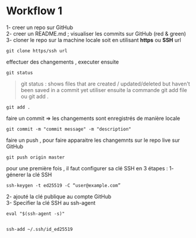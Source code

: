 # Workflow 1

1- creer un repo sur GitHub <br>
2- creer un README.md ; visualiser les commits sur GitHub (red & green)  
3- cloner le repo sur la machine locale soit en utilisant <strong>https</strong> ou <strong>SSH</strong> url   

```
git clone https/ssh url 
```

effectuer des changements , executer ensuite

```
git status
```
>git status : shows files that are created / updated/deleted but haven't been saved in a commit yet
 utiliser ensuite la commande git add file ou git add .
```
git add .
```
faire un commit => les changements sont enregistrés de manière locale
```
git commit -m "commit message" -m "description"
```
faire un push , pour faire apparaitre les changemnts sur le repo live sur GitHub

```
git push origin master 
```
pour une première fois , il faut configurer sa clé SSH en 3 étapes :
1- génerer la clé SSH
```
ssh-keygen -t ed25519 -C “user@example.com”
```
2- ajouté la clé publique au compte GitHub   
3- Specifier la clé SSH  au ssh-agent

```
eval "$(ssh-agent -s)"


```
```
ssh-add ~/.ssh/id_ed25519
```


